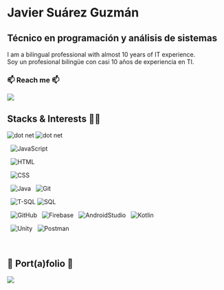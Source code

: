# Javier Suárez Guzmán

## Técnico en programación y análisis de sistemas

I am a bilingual professional with almost 10 years of IT experience. <br>
Soy un profesional bilingüe con casi 10 años de experiencia en TI.

### 📫 Reach me 📫 
<a href="https://www.linkedin.com/in/javier-suarez-guzman/">
<img src="https://img.shields.io/badge/Javier%20Su%C3%A1rez%20Guzm%C3%A1n-blue?logo=Linkedin&logoColor=white"/>
</a>


## Stacks & Interests 👨‍💻

 <img alt="dot net" src="https://img.shields.io/badge/-C%23-white?logo=CSharp&logoColor=white">  <img alt="dot net" src="https://img.shields.io/badge/.NET-8A2BE2"> 


&nbsp; ![JavaScript](https://img.shields.io/badge/-Javascript-333333?style=flat&logo=Javascript)
<!-- <img alt="JavaScript" src="https://img.shields.io/badge/JavaScript%20-%23F7DF1E.svg?logo=javascript&logoColor=black"></a> -->
<!-- ![HTML](https://img.shields.io/badge/-HTML-333333?style=flat&logo=HTML5) -->
&nbsp;  <img alt="HTML" src="https://img.shields.io/badge/HTML%20-%23E34F26.svg?logo=html5&logoColor=white">
<!-- ![CSS](https://img.shields.io/badge/-CSS-333333?style=flat&logo=CSS3&logoColor=1572B6) -->
&nbsp;  <img alt="CSS" src="https://img.shields.io/badge/CSS%20-%231572B6.svg?logo=css3&logoColor=white">
<!-- ![Java](https://img.shields.io/badge/-Java-333333?style=flat&logo=Java&logoColor=FFA518) -->
&nbsp;  <img alt="Java" src="https://img.shields.io/badge/Java-%23007396.svg?logo=java&logoColor=white">
&nbsp; ![Git](https://img.shields.io/badge/-Git-333333?style=flat&logo=git)
<!--     <a href="#"><img alt="Git" src="https://img.shields.io/badge/Git%20-%23F05033.svg?logo=git&logoColor=white"></a> -->

&nbsp;  <img alt="T-SQL" src="https://img.shields.io/badge/-TSQL-blue?style=flat&logo=microsoft"/>  <img alt="SQL" src="https://img.shields.io/badge/SQL%20-%23025E8C.svg?logo=amazon-dynamodb&logoColor=white"/>
<!-- &nbsp; ![MySQL](https://img.shields.io/badge/-MySQL?style=flat&logo=mysql) -->


&nbsp; ![GitHub](https://img.shields.io/badge/-GitHub-333333?style=flat&logo=github)
&nbsp; ![Firebase](https://img.shields.io/badge/-firebase-333333?style=flat&logo=firebase)
&nbsp; ![AndroidStudio](https://img.shields.io/badge/-AndroidStudio-333333?style=flat&logo=AndroidStudio)
&nbsp; ![Kotlin](https://img.shields.io/badge/-Kotlin-333333?style=flat&logo=kotlin)

&nbsp; ![Unity](https://img.shields.io/badge/-Unity-333333?style=flat&logo=Unity) 
&nbsp; <img alt="Postman" src="https://img.shields.io/badge/Postman-FF6C37?logo=postman&logoColor=white">


<br>

## 💼 Port(a)folio 💼
<a href="https://github.com/JavierSuarezGuzman">
<img src="https://img.shields.io/badge/Javier%20Su%C3%A1rez%20Guzm%C3%A1n-black?logo=Github&logoColor=white"/>
</a>







<!--

### Hi there 👋

Whispering...

**JavierSuarezGuzman/JavierSuarezGuzman** is a ✨ _special_ ✨ repository because its `README.md` (this file) appears on your GitHub profile.

Here are some ideas to get you started:

- 🔭 I’m currently working on ...
- 🌱 I’m currently learning ...
- 👯 I’m looking to collaborate on ...
- 🤔 I’m looking for help with ...
- 💬 Ask me about ...
- 📫 How to reach me: ...
- 😄 Pronouns: ...
- ⚡ Fun fact: ...
-->




<!-- https://shields.io/ -->



